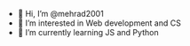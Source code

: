 - 👋 Hi, I’m @mehrad2001
- 👀 I’m interested in Web development and CS
- 🌱 I’m currently learning JS and Python
<!-- - 💞️ I’m looking to collaborate on ... -->
<!-- - 📫 How to reach me ... -->

<!---
mehrad2001/mehrad2001 is a ✨ special ✨ repository because its `README.md` (this file) appears on your GitHub profile.
You can click the Preview link to take a look at your changes.
--->
